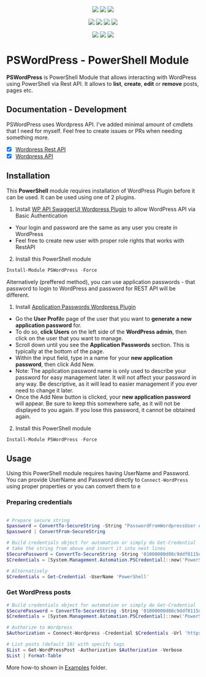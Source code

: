 ﻿<p align="center">
  <a href="https://www.powershellgallery.com/packages/PSWordPress"><img src="https://img.shields.io/powershellgallery/v/PSWordPress.svg?style=flat-square"></a>
  <a href="https://www.powershellgallery.com/packages/PSWordPress"><img src="https://img.shields.io/powershellgallery/vpre/PSWordPress.svg?label=powershell%20gallery%20preview&colorB=yellow&style=flat-square"></a>
  <a href="https://github.com/EvotecIT/PSWordPress"><img src="https://img.shields.io/github/license/EvotecIT/PSWordPress.svg?style=flat-square"></a>
</p>

<p align="center">
  <a href="https://www.powershellgallery.com/packages/PSWordPress"><img src="https://img.shields.io/powershellgallery/p/PSWordPress.svg?style=flat-square"></a>
  <a href="https://github.com/EvotecIT/PSWordPress"><img src="https://img.shields.io/github/languages/top/evotecit/PSWordPress.svg?style=flat-square"></a>
  <a href="https://github.com/EvotecIT/PSWordPress"><img src="https://img.shields.io/github/languages/code-size/evotecit/PSWordPress.svg?style=flat-square"></a>
  <a href="https://www.powershellgallery.com/packages/PSWordPress"><img src="https://img.shields.io/powershellgallery/dt/PSWordPress.svg?style=flat-square"></a>
</p>

<p align="center">
  <a href="https://twitter.com/PrzemyslawKlys"><img src="https://img.shields.io/twitter/follow/PrzemyslawKlys.svg?label=Twitter%20%40PrzemyslawKlys&style=flat-square"></a>
  <a href="https://evotec.xyz/hub"><img src="https://img.shields.io/badge/Blog-evotec.xyz-2A6496.svg?style=flat-square"></a>
  <a href="https://www.linkedin.com/in/pklys"><img src="https://img.shields.io/badge/LinkedIn-pklys-0077B5.svg?logo=LinkedIn&style=flat-square"></a>
</p>

# PSWordPress - PowerShell Module

**PSWordPress** is PowerShell Module that allows interacting with WordPress using PowerShell via Rest API. It allows to **list**, **create**, **edit** or **remove** posts, pages etc.

## Documentation - Development

PSWordPress uses Wordpress API. I've added minimal amount of cmdlets that I need for myself. Feel free to create issues or PRs when needing something more.

- [x] [Wordpress Rest API](https://developer.wordpress.org/rest-api/)
- [X] [Wordpress API](https://developer.wordpress.com/docs/api/)

## Installation

This **PowerShell** module requires installation of WordPress Plugin before it can be used. It can be used using one of 2 plugins.

1. Install [WP API SwaggerUI Wordpress Plugin](https://wordpress.org/plugins/wp-api-swaggerui/) to allow WordPress API via Basic Authentication

- Your login and password are the same as any user you create in WordPress
- Feel free to create new user with proper role rights that works with RestAPI

2. Install this PowerShell module

```powershell
Install-Module PSWordPress -Force
```

Alternatively (preffered method), you can use application passwords - that password to login to WordPress and password for REST API will be different.

1. Install [Application Passwords Wordpress Plugin](https://wordpress.org/plugins/application-passwords/)

- Go the **User Profil**e page of the user that you want to **generate a new application password** for.
- To do so, **click Users** on the left side of the **WordPress admin**, then click on the user that you want to manage.
- Scroll down until you see the **Application Passwords** section. This is typically at the bottom of the page.
- Within the input field, type in a name for your **new application password**, then click Add New.
- Note: The application password name is only used to describe your password for easy management later. It will not affect your password in any way. Be descriptive, as it will lead to easier management if you ever need to change it later.
- Once the Add New button is clicked, your **new application password** will appear. Be sure to keep this somewhere safe, as it will not be displayed to you again. If you lose this password, it cannot be obtained again.

2. Install this PowerShell module

```powershell
Install-Module PSWordPress -Force
```

## Usage

Using this PowerShell module requires having UserName and Password. You can provide UserName and Password directly to `Connect-WordPress` using proper properties or you can convert them to e

### Preparing credentials

```powershell

# Prepare secure string
$password = ConvertTo-SecureString -String "PasswordFromWordpressUser or Application Password depending on which plugin is in use" -AsPlainText -Force
$password | ConvertFrom-SecureString

# Build credentials object for automation or simply do Get-Credential
# take the string from above and insert it into next lines
$SecurePassword = ConvertTo-SecureString -String '01000000d08c9ddf0115d1118c7a00c04fc297eb01000000b097b77a31ba66459ff93f9d4c6ff7230000000002000000000003660000c000000010000000a73395656a769b97f78cb9325ea6b84b0000000004800000a000000010000000b454d82939445c8382d57c049daf6c0e380000000a54f7fe5c0698eb4c2e24eca177803e0ef55a4f7da08d8049a5c0833a5751466a341a5312ec69e48d4bc072f97e5bade35d8d974bfe605f140000004c8d273e496d4ef468a3d6d8dff51cd5971b2dd0'
$Credentials = [System.Management.Automation.PSCredential]::new('PowerShell', $SecurePassword)

# Alternatively
$Credentials = Get-Credential -UserName 'PowerShell'
```

### Get WordPress posts

```powershell
# Build credentials object for automation or simply do Get-Credential
$SecurePassword = ConvertTo-SecureString -String '01000000d08c9ddf0115d1118c7a00c04fc297eb01000000b097b77a31ba66459ff93f9d4c6ff7230000000002000000000003660000c000000010000000a538851b69af1543cfcf67bb78e4ed990000000004800000a000000010000000e8b1946cd7316a6668efc759385d03a7400000005b730cc9cbb1ab2c1fda426e71b2cfd68c6b66ec0f1fb895f0af132df3feddd6494237064bc7469d0ccc34655c579585c88f376c702ffbfeba0eea53d7bfa36c14000000f20d8b0686321544ff2ca62f21fc8c28fa86c672'
$Credentials = [System.Management.Automation.PSCredential]::new('PowerShell', $SecurePassword)

# Authorize to Wordpress
$Authorization = Connect-Wordpress -Credential $Credentials -Url 'https://evotec.xyz/'

# List posts (default 10) with specifc tags
$List = Get-WordPressPost -Authorization $Authorization -Verbose
$List | Format-Table
```

More how-to shown in [Examples](https://github.com/EvotecIT/PSWordPress/tree/master/Examples) folder.
